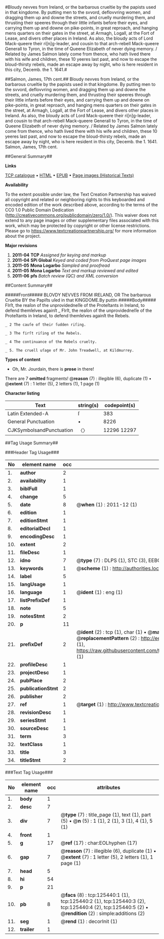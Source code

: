 #Bloudy nevves from Ireland, or the barbarous crueltie by the papists used in that kingdome. By putting men to the svvord, deflovvring women, and dragging them up and downe the streets, and cruelly murdering them, and thrusting their speeres through their little infants before their eyes, and carrying them up and downe on pike-points, in great reproach, and hanging mens quarters on their gates in the street, at Armagh, Logall, at the Fort of Lease, and divers other places in Ireland. As also, the bloudy acts of Lord Mack-queere their ri[n]g-leader, and cousin to that arch-rebell Mack-queere Generall to Tyron, in the time of Queene Elizabeth of never dying memory. / Related by James Salmon lately come from thence, who hath lived there with his wife and children, these 10 yeeres last past, and now to escape the bloud-thirsty rebels, made an escape away by night, who is here resident in this city, Decemb. the 1. 1641.#

##Salmon, James, 17th cent.##
Bloudy nevves from Ireland, or the barbarous crueltie by the papists used in that kingdome. By putting men to the svvord, deflovvring women, and dragging them up and downe the streets, and cruelly murdering them, and thrusting their speeres through their little infants before their eyes, and carrying them up and downe on pike-points, in great reproach, and hanging mens quarters on their gates in the street, at Armagh, Logall, at the Fort of Lease, and divers other places in Ireland. As also, the bloudy acts of Lord Mack-queere their ri[n]g-leader, and cousin to that arch-rebell Mack-queere Generall to Tyron, in the time of Queene Elizabeth of never dying memory. / Related by James Salmon lately come from thence, who hath lived there with his wife and children, these 10 yeeres last past, and now to escape the bloud-thirsty rebels, made an escape away by night, who is here resident in this city, Decemb. the 1. 1641.
Salmon, James, 17th cent.

##General Summary##

**Links**

[TCP catalogue](http://www.ota.ox.ac.uk/tcp/)  • 
[HTML](http://tei.it.ox.ac.uk/tcp/Texts-HTML/free/A93/A93375.html)  • 
[EPUB](http://tei.it.ox.ac.uk/tcp/Texts-EPUB/free/A93/A93375.epub) • 
[Page images (Historical Texts)](https://historicaltexts.jisc.ac.uk/eebo-99872993e)

**Availability**

To the extent possible under law, the Text Creation Partnership has waived all copyright and related or neighboring rights to this keyboarded and encoded edition of the work described above, according to the terms of the CC0 1.0 Public Domain Dedication (http://creativecommons.org/publicdomain/zero/1.0/). This waiver does not extend to any page images or other supplementary files associated with this work, which may be protected by copyright or other license restrictions. Please go to https://www.textcreationpartnership.org/ for more information about the project.

**Major revisions**

1. __2011-04__ __TCP__ *Assigned for keying and markup*
1. __2011-04__ __SPi Global__ *Keyed and coded from ProQuest page images*
1. __2011-05__ __Mona Logarbo__ *Sampled and proofread*
1. __2011-05__ __Mona Logarbo__ *Text and markup reviewed and edited*
1. __2011-06__ __pfs__ *Batch review (QC) and XML conversion*

##Content Summary##

#####Front#####
BLOVDY NEVVES FROM IRELAND, OR The barbarous Crueltie BY the Papiſts uſed in that KINGDOME.By puttin
#####Body#####
FIrſt, the reaſon of the unprovidedneſſe of the
Proteſtants in Ireland, to defend themſelves againſt
    _ FIrſt, the reaſon of the unprovidedneſſe of the
Proteſtants in Ireland, to defend themſelves againſt the Rebels.

    _ 2 The cauſe of their ſudden riſing.

    _ 3 The firſt riſing of the Rebels.

    _ 4 The continuance of the Rebels cruelty.

    _ 5. The cruell uſage of Mr. John Treadwell, at Kildmurrey.

**Types of content**

  * Oh, Mr. Jourdain, there is **prose** in there!

There are 7 **omitted** fragments! 
 @__reason__ (7) : illegible (6), duplicate (1)  •  @__extent__ (7) : 1 letter (5), 2 letters (1), 1 page (1)

**Character listing**


|Text|string(s)|codepoint(s)|
|---|---|---|
|Latin Extended-A|ſ|383|
|General Punctuation|•|8226|
|CJKSymbolsandPunctuation|〈〉|12296 12297|

##Tag Usage Summary##

###Header Tag Usage###

|No|element name|occ|attributes|
|---|---|---|---|
|1.|__author__|2||
|2.|__availability__|1||
|3.|__biblFull__|1||
|4.|__change__|5||
|5.|__date__|8| @__when__ (1) : 2011-12 (1)|
|6.|__edition__|1||
|7.|__editionStmt__|1||
|8.|__editorialDecl__|1||
|9.|__encodingDesc__|1||
|10.|__extent__|2||
|11.|__fileDesc__|1||
|12.|__idno__|7| @__type__ (7) : DLPS (1), STC (3), EEBO-CITATION (1), PROQUEST (1), VID (1)|
|13.|__keywords__|1| @__scheme__ (1) : http://authorities.loc.gov/ (1)|
|14.|__label__|5||
|15.|__langUsage__|1||
|16.|__language__|1| @__ident__ (1) : eng (1)|
|17.|__listPrefixDef__|1||
|18.|__note__|5||
|19.|__notesStmt__|2||
|20.|__p__|11||
|21.|__prefixDef__|2| @__ident__ (2) : tcp (1), char (1)  •  @__matchPattern__ (2) : ([0-9\-]+):([0-9IVX]+) (1), (.+) (1)  •  @__replacementPattern__ (2) : http://eebo.chadwyck.com/downloadtiff?vid=$1&page=$2 (1), https://raw.githubusercontent.com/textcreationpartnership/Texts/master/tcpchars.xml#$1 (1)|
|22.|__profileDesc__|1||
|23.|__projectDesc__|1||
|24.|__pubPlace__|2||
|25.|__publicationStmt__|2||
|26.|__publisher__|2||
|27.|__ref__|1| @__target__ (1) : http://www.textcreationpartnership.org/docs/. (1)|
|28.|__revisionDesc__|1||
|29.|__seriesStmt__|1||
|30.|__sourceDesc__|1||
|31.|__term__|3||
|32.|__textClass__|1||
|33.|__title__|3||
|34.|__titleStmt__|2||


###Text Tag Usage###

|No|element name|occ|attributes|
|---|---|---|---|
|1.|__body__|1||
|2.|__desc__|7||
|3.|__div__|7| @__type__ (7) : title_page (1), text (1), part (5)  •  @__n__ (5) : 1 (1), 2 (1), 3 (1), 4 (1), 5 (1)|
|4.|__front__|1||
|5.|__g__|17| @__ref__ (17) : char:EOLhyphen (17)|
|6.|__gap__|7| @__reason__ (7) : illegible (6), duplicate (1)  •  @__extent__ (7) : 1 letter (5), 2 letters (1), 1 page (1)|
|7.|__head__|5||
|8.|__hi__|54||
|9.|__p__|21||
|10.|__pb__|8| @__facs__ (8) : tcp:125440:1 (1), tcp:125440:2 (1), tcp:125440:3 (2), tcp:125440:4 (2), tcp:125440:5 (2)  •  @__rendition__ (2) : simple:additions (2)|
|11.|__seg__|1| @__rend__ (1) : decorInit (1)|
|12.|__trailer__|1||
